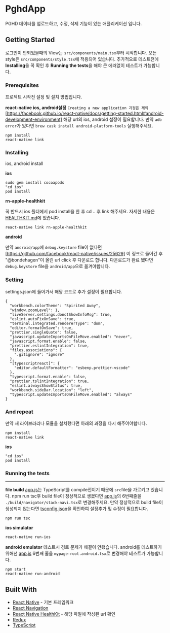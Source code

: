 # PghdApp

PGHD 데이터를 업로드하고, 수정, 삭제 기능이 있는 애플리케이션 입니다.

## Getting Started

로그인이 안되었을때의 View는 `src/components/main.tsx`부터 시작합니다. 
모든 style은 `src/components/style.tsx`에 적용되어 있습니다. 
추가적으로 테스트전에 **Installing**을 꼭 확인 후 **Running the tests**을 해야 큰 에러없이 테스트가 가능합니다.

### Prerequisites

프로젝트 시작전 설정 및 설치 방법입니다.

**react-native ios, android설정**
`Creating a new application 과정은 제외` [https://facebook.github.io/react-native/docs/getting-started.html#android-development-environment] 해당 url의 ios, android 설정이 필요합니다.
만약 `adb error`가 있다면 `brew cask install android-platform-tools` 실행해주세요.

```
npm install
react-native link
```

### Installing

ios, android install

**ios**

```
sudo gem install cocoapods
"cd ios" 
pod install
```

**rn-apple-healthkit**

꼭 반드시 ios 폴더에서 pod install을 한 후 cd .. 후 link 해주세요.
자세한 내용은 [HEALTHKIT.md](https://github.com/KimJunYoung1/PghdApp/blob/develop/HEALTHKIT.md)에 있습니다.

```
react-native link rn-apple-healthkit
```

**android**

만약 `android/app`에 `debug.keystore` file이 없다면 [https://github.com/facebook/react-native/issues/25629] 이 링크로 들어간 후 "@bondehagen"이 올린 url click 후 다운로드 합니다.
다운로드가 완료 됐다면 `debug.keystore` file을 `android/app`으로 옮겨야합니다.

### Setting

settings.json에 들어가서 해당 코드로 추가 설정이 필요합니다.

```
{
  "workbench.colorTheme": "Spirited Away",
  "window.zoomLevel": 1,
  "liveServer.settings.donotShowInfoMsg": true,
  "eslint.autoFixOnSave": true,
  "terminal.integrated.rendererType": "dom",
  "editor.formatOnSave": true,
  "prettier.singleQuote": false,
  "javascript.updateImportsOnFileMove.enabled": "never",
  "javascript.format.enable": false,
  "prettier.eslintIntegration": true,
  "files.associations": {
    ".gitignore": "ignore"
  },
  "[typescriptreact]": {
    "editor.defaultFormatter": "esbenp.prettier-vscode"
  },
  "typescript.format.enable": false,
  "prettier.tslintIntegration": true,
  "eslint.alwaysShowStatus": true,
  "workbench.sideBar.location": "left",
  "typescript.updateImportsOnFileMove.enabled": "always"
}

```

### And repeat

만약 새 라이브러리나 모듈을 설치했다면 아래의 과정을 다시 해주어야합니다.
```
npm install
react-native link
```

**ios**
```
"cd ios"
pod install
```

### Running the tests
---
**file build** [app.js](https://github.com/KimJunYoung1/PghdApp/blob/develop/app.js)는 TypeScript를 compile전이기 때문에 `src`file을 가르키고 있습니다.
npm run tsc후 build file이 정상적으로 생겼다면 [app.js](https://github.com/KimJunYoung1/PghdApp/blob/develop/app.js)의 6번째줄을 `./build/navigator/stack-navi.tsx`로 변경해주세요.
만약 정상적으로 build file이 생성되지 않는다면 [tsconfig.json](https://github.com/KimJunYoung1/PghdApp/blob/develop/tsconfig.json)을 확인하여 설정추가 및 수정이 필요합니다.
```
npm run tsc
```

**ios simulator**

```
react-native run-ios
```

**android emulator**
테스트시 경로 문제가 해결이 안됐습니다.
android를 테스트하기 위해선 [app.js](https://github.com/KimJunYoung1/PghdApp/blob/develop/src/redux/redux-work.js) 6번째 줄을 `mypage-root.android.tsx`로 변경해야 테스트가 가능합니다.

```
npm start
react-native run-android
```


## Built With

- [React Native](https://facebook.github.io/react-native/) - 기본 프레임워크
- [React Navigation](https://reactnavigation.org/)
- [React Native HealthKit](https://github.com/KimJunYoung1/PghdApp/blob/develop/HEALTHKIT.md) - 해당 파일에 작성된 url 확인
- [Redux](https://redux.js.org/)
- [TypeScript](https://www.typescriptlang.org/)
